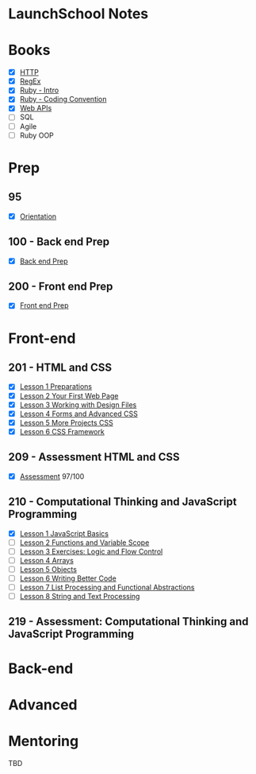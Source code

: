LaunchSchool Notes
==================

# Books
- [x] [HTTP](notes/_HTTP.md)
- [x] [RegEx](notes/_RegEx.md)
- [x] [Ruby - Intro](notes/_RubyBasics.md)
- [x] [Ruby - Coding Convention](notes/_RubyConvention.md)
- [x] [Web APIs](notes/_WebAPIs.md)
- [ ] SQL
- [ ] Agile
- [ ] Ruby OOP

# Prep 

## 95
- [x] [Orientation](95/_095.md)

## 100 - Back end Prep
- [x] [Back end Prep](100/_100.md)

## 200 - Front end Prep
- [x] [Front end Prep](201/_200.md)

# Front-end

## 201 - HTML and CSS
- [x] [Lesson 1 Preparations](201/lesson1/_201_lesson1.md)
- [x] [Lesson 2 Your First Web Page](201/lesson2/_201_lesson2.md)
- [x] [Lesson 3 Working with Design Files](201/lesson3/_201_lesson3.md)
- [x] [Lesson 4 Forms and Advanced CSS](201/lesson4/_201_lesson4.md)
- [x] [Lesson 5 More Projects CSS](201/lesson5/_201_lesson5.md)
- [x] [Lesson 6 CSS Framework](201/lesson6/_201_lesson6.md)

## 209 - Assessment HTML and CSS
- [x] [Assessment](209/_209.md) 97/100

## 210 - Computational Thinking and JavaScript Programming
- [x] [Lesson 1 JavaScript Basics](210/lesson1/_210_lesson1.md)
- [ ] [Lesson 2 Functions and Variable Scope](210/lesson2/_210_lesson2.md)
- [ ] [Lesson 3 Exercises: Logic and Flow Control](210/lesson3/_210_lesson3.md)
- [ ] [Lesson 4 Arrays](210/lesson4/_210_lesson4.md)
- [ ] [Lesson 5 Objects](210/lesson5/_210_lesson5.md)
- [ ] [Lesson 6 Writing Better Code](210/lesson6/_210_lesson6.md)
- [ ] [Lesson 7 List Processing and Functional Abstractions](210/lesson7/_210_lesson7.md)
- [ ] [Lesson 8 String and Text Processing](210/lesson8/_210_lesson8.md)

## 219 - Assessment: Computational Thinking and JavaScript Programming


# Back-end


# Advanced


# Mentoring
TBD
